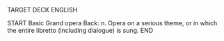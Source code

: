 TARGET DECK
ENGLISH

START
Basic
Grand opera
Back: n. Opera on a serious theme, or in which the entire libretto (including dialogue) is sung.
END
